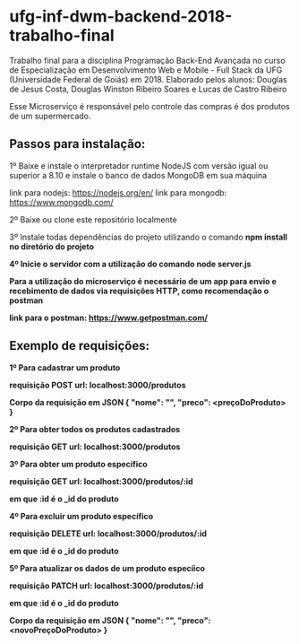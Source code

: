 # ufg-inf-dwm-backend-2018-trabalho-final
Trabalho final para a disciplina Programação Back-End Avançada no curso de Especialização em Desenvolvimento Web e Mobile - Full Stack da UFG (Universidade Federal de Goiás) em 2018. Elaborado pelos alunos: Douglas de Jesus Costa, Douglas Winston Ribeiro Soares e Lucas de Castro Ribeiro

Esse Microserviço é responsável pelo controle das compras é dos produtos de um supermercado.

<h2>Passos para instalação:</h2>

1º Baixe e instale o interpretador runtime NodeJS com versão igual ou superior a 8.10 e instale o banco de dados MongoDB em sua máquina

link para nodejs: https://nodejs.org/en/
link para mongodb: https://www.mongodb.com/ 

2º Baixe ou clone este repositório localmente

3º Instale todas dependências do projeto utilizando o comando <b>npm install<b> no diretório do projeto

4º Inicie o servidor com a utilização do comando <b>node server.js<b> 

Para a utilização do microserviço é necessário de um app para envio e recebimento de dados via requisições HTTP, como recomendação o postman

link para o postman: https://www.getpostman.com/

<h2>Exemplo de requisições:</h2>

1º Para cadastrar um produto

requisição POST 
url: localhost:3000/produtos

Corpo da requisição em JSON
{
	"nome": "<nomeDoProduto>",
	"preco": <preçoDoProduto>
}

2º Para obter todos os produtos cadastrados

requisição GET 
url: localhost:3000/produtos

3º Para obter um produto específico 

requisição GET
url: localhost:3000/produtos/:id

em que :id é o _id do produto

4º Para excluir um produto específico

requisição DELETE
url: localhost:3000/produtos/:id

em que :id é o _id do produto

5º Para atualizar os dados de um produto especíico

requisição PATCH
url: localhost:3000/produtos/:id

em que :id é o _id do produto

Corpo da requisição em JSON
{
	"nome": "<novoNomeDoProduto>",
	"preco": <novoPreçoDoProduto>
}
